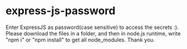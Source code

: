 # express-js-password
Enter ExpressJS as password(case sensitive) to access the secrets :).  Please download the files in a folder, and then in node.js runtime, write "npm i" or "npm install" to get all node_modules. Thank you.
